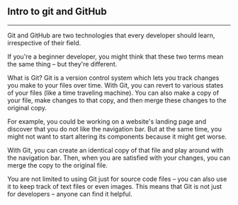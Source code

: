 ## Intro to git and GitHub
***

Git and GitHub are two technologies that every developer should learn, irrespective of their field.

If you're a beginner developer, you might think that these two terms mean the same thing – but they're different.

What is Git?
Git is a version control system which lets you track changes you make to your files over time. With Git, you can revert to various states of your files (like a time traveling machine). You can also make a copy of your file, make changes to that copy, and then merge these changes to the original copy.

For example, you could be working on a website's landing page and discover that you do not like the navigation bar. But at the same time, you might not want to start altering its components because it might get worse.

With Git, you can create an identical copy of that file and play around with the navigation bar. Then, when you are satisfied with your changes, you can merge the copy to the original file.

You are not limited to using Git just for source code files – you can also use it to keep track of text files or even images. This means that Git is not just for developers – anyone can find it helpful.